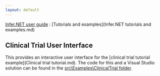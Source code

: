 ```yaml
---
layout: default 
--- 
```

[Infer.NET user guide](index.md) : [Tutorials and examples](Infer.NET tutorials and examples.md)

## Clinical Trial User Interface

This provides an interactive user interface for the [clinical trial tutorial example](Clinical trial tutorial.md). The code for this and a Visual Studio solution can be found in the [src\\Examples\\ClinicalTrial folder](https://github.com/dotnet/infer/tree/master/src/Examples/ClinicalTrial).